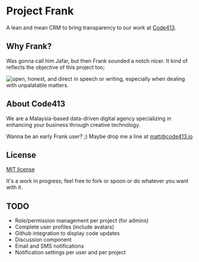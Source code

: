 # Project Frank
A lean and mean CRM to bring transparency to our work at [Code413](https://www.code413.io). 

## Why Frank?
Was gonna call him Jafar, but then Frank sounded a notch nicer. It kind of reflects the objective of this project too;

![open, honest, and direct in speech or writing, especially when dealing with unpalatable matters.](https://www.code413.io/img/frank.png)


## About Code413
We are a Malaysia-based data-driven digital agency specializing in enhancing your business through creative technology. 

Wanna be an early Frank user? ;)
Maybe drop me a line at [matt@code413.io](mailto:matt@code413.io)



## License
[MIT license](http://opensource.org/licenses/MIT)

It's a work in progress; feel free to fork or spoon or do whatever you want with it.

## TODO
- Role/permission management per project (for admins)
- Complete user profiles (include avatars)
- Github integration to display code updates
- Discussion component
- Email and SMS notifications
- Notification settings per user and per project
